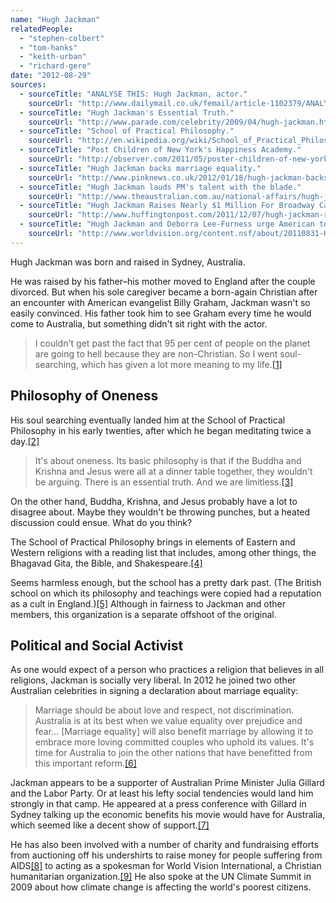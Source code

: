 ```yaml
---
name: "Hugh Jackman"
relatedPeople:
  - "stephen-colbert"
  - "tom-hanks"
  - "keith-urban"
  - "richard-gere"
date: "2012-08-29"
sources:
  - sourceTitle: "ANALYSE THIS: Hugh Jackman, actor."
    sourceUrl: "http://www.dailymail.co.uk/femail/article-1102379/ANALYSE-THIS-Hugh-Jackman-actor.html"
  - sourceTitle: "Hugh Jackman's Essential Truth."
    sourceUrl: "http://www.parade.com/celebrity/2009/04/hugh-jackman.html"
  - sourceTitle: "School of Practical Philosophy."
    sourceUrl: "http://en.wikipedia.org/wiki/School_of_Practical_Philosophy"
  - sourceTitle: "Post Children of New York's Happiness Academy."
    sourceUrl: "http://observer.com/2011/05/poster-children-of-new-yorks-happiness-academy-the-school-of-practical-philosophy/2/"
  - sourceTitle: "Hugh Jackman backs marriage equality."
    sourceUrl: "http://www.pinknews.co.uk/2012/01/18/hugh-jackman-backs-marriage-equality/"
  - sourceTitle: "Hugh Jackman lauds PM's talent with the blade."
    sourceUrl: "http://www.theaustralian.com.au/national-affairs/hugh-jackman-lauds-pms-talent-with-the-blade/story-fn59niix-1226433856902"
  - sourceTitle: "Hugh Jackman Raises Nearly $1 Million For Broadway Cares/Equity Fights AIDS."
    sourceUrl: "http://www.huffingtonpost.com/2011/12/07/hugh-jackman-raises-nearl_n_1134917.html"
  - sourceTitle: "Hugh Jackman and Deborra Lee-Furness urge American to support World Vision's relief efforts in East Africa."
    sourceUrl: "http://www.worldvision.org/content.nsf/about/20110831-Hugh-Jackman-East-Africa"
---
```


Hugh Jackman was born and raised in Sydney, Australia.

He was raised by his father–his mother moved to England after the couple divorced. But when his sole caregiver became a born-again Christian after an encounter with American evangelist Billy Graham, Jackman wasn't so easily convinced. His father took him to see Graham every time he would come to Australia, but something didn't sit right with the actor.

>I couldn't get past the fact that 95 per cent of people on the planet are going to hell because they are non-Christian. So I went soul-searching, which has given a lot more meaning to my life.<a class="source-citation" href="#http://www.dailymail.co.uk/femail/article-1102379/ANALYSE-THIS-Hugh-Jackman-actor.html" title="ANALYSE THIS: Hugh Jackman, actor.">[1]</a>

## Philosophy of Oneness

His soul searching eventually landed him at the School of Practical Philosophy in his early twenties, after which he began meditating twice a day.<a class="source-citation" href="#http://www.parade.com/celebrity/2009/04/hugh-jackman.html" title="Hugh Jackman&apos;s Essential Truth.">[2]</a>

>It's about oneness. Its basic philosophy is that if the Buddha and Krishna and Jesus were all at a dinner table together, they wouldn't be arguing. There is an essential truth. And we are limitless.<a class="source-citation" href="#http://www.parade.com/celebrity/2009/04/hugh-jackman.html" title="Hugh Jackman&apos;s Essential Truth.">[3]</a>

On the other hand, Buddha, Krishna, and Jesus probably have a lot to disagree about. Maybe they wouldn't be throwing punches, but a heated discussion could ensue. What do you think?

The School of Practical Philosophy brings in elements of Eastern and Western religions with a reading list that includes, among other things, the Bhagavad Gita, the Bible, and Shakespeare.<a class="source-citation" href="#http://en.wikipedia.org/wiki/School_of_Practical_Philosophy" title="School of Practical Philosophy.">[4]</a>

Seems harmless enough, but the school has a pretty dark past. (The British school on which its philosophy and teachings were copied had a reputation as a cult in England.)<a class="source-citation" href="#http://observer.com/2011/05/poster-children-of-new-yorks-happiness-academy-the-school-of-practical-philosophy/2/" title="Post Children of New York&apos;s Happiness Academy.">[5]</a> Although in fairness to Jackman and other members, this organization is a separate offshoot of the original.

## Political and Social Activist

As one would expect of a person who practices a religion that believes in all religions, Jackman is socially very liberal. In 2012 he joined two other Australian celebrities in signing a declaration about marriage equality:

>Marriage should be about love and respect, not discrimination. Australia is at its best when we value equality over prejudice and fear… [Marriage equality] will also benefit marriage by allowing it to embrace more loving committed couples who uphold its values. It's time for Australia to join the other nations that have benefitted from this important reform.<a class="source-citation" href="#http://www.pinknews.co.uk/2012/01/18/hugh-jackman-backs-marriage-equality/" title="Hugh Jackman backs marriage equality.">[6]</a>

Jackman appears to be a supporter of Australian Prime Minister Julia Gillard and the Labor Party. Or at least his lefty social tendencies would land him strongly in that camp. He appeared at a press conference with Gillard in Sydney talking up the economic benefits his movie would have for Australia, which seemed like a decent show of support.<a class="source-citation" href="#http://www.theaustralian.com.au/national-affairs/hugh-jackman-lauds-pms-talent-with-the-blade/story-fn59niix-1226433856902" title="Hugh Jackman lauds PM&apos;s talent with the blade.">[7]</a>

He has also been involved with a number of charity and fundraising efforts from auctioning off his undershirts to raise money for people suffering from AIDS<a class="source-citation" href="#http://www.huffingtonpost.com/2011/12/07/hugh-jackman-raises-nearl_n_1134917.html" title="Hugh Jackman Raises Nearly $1 Million For Broadway Cares/Equity Fights AIDS.">[8]</a> to acting as a spokesman for World Vision International, a Christian humanitarian organization.<a class="source-citation" href="#http://www.worldvision.org/content.nsf/about/20110831-Hugh-Jackman-East-Africa" title="Hugh Jackman and Deborra Lee-Furness urge American to support World Vision&apos;s relief efforts in East Africa.">[9]</a> He also spoke at the UN Climate Summit in 2009 about how climate change is affecting the world's poorest citizens.
